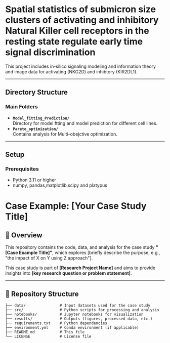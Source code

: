 # Spatial statistics of submicron size clusters of activating and inhibitory Natural Killer cell receptors in the resting state regulate early time signal discrimination

This project includes in-silico signaling modeling and information theory and image data for activating (NKG2D) and inhibtory (KIR2DL1).  

---

## Directory Structure

### Main Folders
- **`Model_fitting_Prediction/`**  
  Directory for model ftting and model prediction for different cell lines.
- **`Pareto_optimization/`**  
  Contains analysis for Multi-obejctive optimization.

---

## Setup

### Prerequisites

- Python 3.11 or higher
- numpy, pandas,matplotlib,scipy and platypus


# **Case Example: [Your Case Study Title]**

## 📖 Overview  

This repository contains the code, data, and analysis for the case study **"[Case Example Title]"**, which explores [briefly describe the purpose, e.g., "the impact of X on Y using Z approach"].  

This case study is part of **[Research Project Name]** and aims to provide insights into **[key research question or problem statement]**.  

---

## 📂 Repository Structure  

```plaintext
├── data/               # Input datasets used for the case study
├── src/                # Python scripts for processing and analysis
├── notebooks/          # Jupyter notebooks for visualization
├── results/            # Outputs (figures, processed data, etc.)
├── requirements.txt    # Python dependencies
├── environment.yml     # Conda environment (if applicable)
├── README.md           # This file
└── LICENSE             # License file